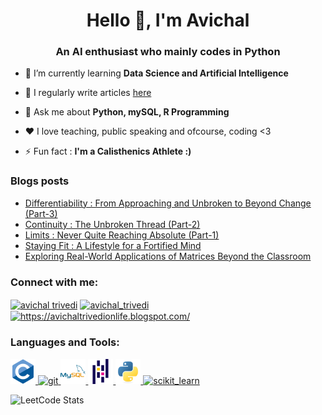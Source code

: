 <h1 align="center">Hello 👋, I'm Avichal</h1>
<h3 align="center">An AI enthusiast who mainly codes in Python</h3>

- 🌱 I’m currently learning **Data Science and Artificial Intelligence**

- 📝 I regularly write articles [here](https://avichaltrivedionlife.blogspot.com/)

- 💬 Ask me about **Python, mySQL, R Programming**

- ❤️ I love teaching, public speaking and ofcourse, coding <3

- ⚡ Fun fact : **I'm a Calisthenics Athlete :)**

### Blogs posts
<!-- BLOG-POST-LIST:START -->
- [Differentiability : From Approaching and Unbroken to Beyond Change &lpar;Part-3&rpar;](https://avichaltrivedionlife.blogspot.com/2025/01/differentiability-from-approaching-and.html)
- [Continuity : The Unbroken Thread &lpar;Part-2&rpar;](https://avichaltrivedionlife.blogspot.com/2025/01/continuity-unbroken-thread-part-2.html)
- [Limits : Never Quite Reaching Absolute &lpar;Part-1&rpar;](https://avichaltrivedionlife.blogspot.com/2025/01/limits-never-quite-reaching-absolute.html)
- [Staying Fit : A Lifestyle for a Fortified Mind](https://avichaltrivedionlife.blogspot.com/2024/10/staying-fit-lifestyle-for-fortified-mind.html)
- [Exploring Real-World Applications of Matrices Beyond the Classroom](https://avichaltrivedionlife.blogspot.com/2024/10/exploring-real-world-applications-of.html)
<!-- BLOG-POST-LIST:END -->

<h3 align="left">Connect with me:</h3>
<p align="left">
<a href="https://linkedin.com/in/avichal trivedi" target="blank"><img align="center" src="https://raw.githubusercontent.com/rahuldkjain/github-profile-readme-generator/master/src/images/icons/Social/linked-in-alt.svg" alt="avichal trivedi" height="30" width="40" /></a>
<a href="https://www.leetcode.com/avichal_trivedi" target="blank"><img align="center" src="https://raw.githubusercontent.com/rahuldkjain/github-profile-readme-generator/master/src/images/icons/Social/leet-code.svg" alt="avichal_trivedi" height="30" width="40" /></a>
<a href="/https://avichaltrivedionlife.blogspot.com/" target="blank"><img align="center" src="https://raw.githubusercontent.com/rahuldkjain/github-profile-readme-generator/master/src/images/icons/Social/rss.svg" alt="https://avichaltrivedionlife.blogspot.com/" height="30" width="40" /></a>
</p>

<h3 align="left">Languages and Tools:</h3>
<p align="left"> <a href="https://www.cprogramming.com/" target="_blank" rel="noreferrer"> <img src="https://raw.githubusercontent.com/devicons/devicon/master/icons/c/c-original.svg" alt="c" width="40" height="40"/> </a> <a href="https://git-scm.com/" target="_blank" rel="noreferrer"> <img src="https://www.vectorlogo.zone/logos/git-scm/git-scm-icon.svg" alt="git" width="40" height="40"/> </a> <a href="https://www.mysql.com/" target="_blank" rel="noreferrer"> <img src="https://raw.githubusercontent.com/devicons/devicon/master/icons/mysql/mysql-original-wordmark.svg" alt="mysql" width="40" height="40"/> </a> <a href="https://pandas.pydata.org/" target="_blank" rel="noreferrer"> <img src="https://raw.githubusercontent.com/devicons/devicon/2ae2a900d2f041da66e950e4d48052658d850630/icons/pandas/pandas-original.svg" alt="pandas" width="40" height="40"/> </a> <a href="https://www.python.org" target="_blank" rel="noreferrer"> <img src="https://raw.githubusercontent.com/devicons/devicon/master/icons/python/python-original.svg" alt="python" width="40" height="40"/> </a> <a href="https://scikit-learn.org/" target="_blank" rel="noreferrer"> <img src="https://upload.wikimedia.org/wikipedia/commons/0/05/Scikit_learn_logo_small.svg" alt="scikit_learn" width="40" height="40"/> </a> </p>

<p> <img src="https://leetcard.jacoblin.cool/Avichal_Trivedi?theme=wtf&font=Roboto&ext=heatmap" alt="LeetCode Stats" /> </p>
